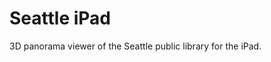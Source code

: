 <!--
  id: 2110
  slug: seattle-ipad
  type: fortpolio
  categories: javascript, frontend, 3D, HTML/CSS, mobile
  tags: Javascript, XML, XSLT, Phonegap, iOS, iPad
  clients: Iwan Baan
  collaboration: 
  prizes: 
  thumbnail: seattleIpad3.jpg
  image: seattleIpad3.jpg
  images: seattleIpad1.jpg, seattleIpad2.jpg, seattleIpad3.jpg, seattleIpad4.jpg
  inCv: true
  inPortfolio: true
  dateFrom: 2011-11-01
  dateTo: 2011-12-01
-->

# Seattle iPad

<p>3D panorama viewer of the Seattle public library for the iPad.</p>